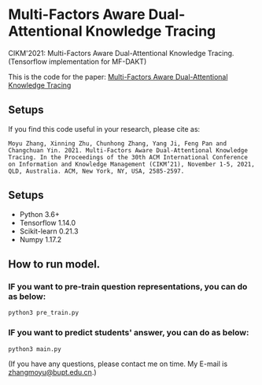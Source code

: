 # Multi-Factors Aware Dual-Attentional Knowledge Tracing
CIKM'2021: Multi-Factors Aware Dual-Attentional Knowledge Tracing.
(Tensorflow implementation for MF-DAKT)

This is the code for the paper: [Multi-Factors Aware Dual-Attentional Knowledge Tracing](https://dl.acm.org/doi/10.1145/3459637.3482372)  

## Setups
If you find this code useful in your research, please cite as:
```
Moyu Zhang, Xinning Zhu, Chunhong Zhang, Yang Ji, Feng Pan and Changchuan Yin. 2021. Multi-Factors Aware Dual-Attentional Knowledge Tracing. In the Proceedings of the 30th ACM International Conference on Information and Knowledge Management (CIKM’21), November 1-5, 2021, QLD, Australia. ACM, New York, NY, USA, 2585-2597.
```

## Setups
* Python 3.6+
* Tensorflow 1.14.0
* Scikit-learn 0.21.3
* Numpy 1.17.2

## How to run model.
### IF you want to pre-train question representations, you can do as below:
```
python3 pre_train.py
```
### IF you want to predict students' answer, you can do as below:
```
python3 main.py
```

(If you have any questions, please contact me on time. My E-mail is zhangmoyu@bupt.edu.cn.)
